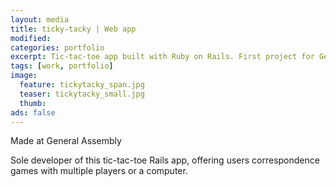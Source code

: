 ```yaml
---
layout: media
title: ticky-tacky | Web app
modified:
categories: portfolio
excerpt: Tic-tac-toe app built with Ruby on Rails. First project for General Assembly's WDI.
tags: [work, portfolio]
image:
  feature: tickytacky_span.jpg
  teaser: tickytacky_small.jpg
  thumb:
ads: false  
---
```

<p>Made at General Assembly </p>

<p>Sole developer of this tic-tac-toe Rails app, offering users correspondence games with multiple players or a computer.</p>